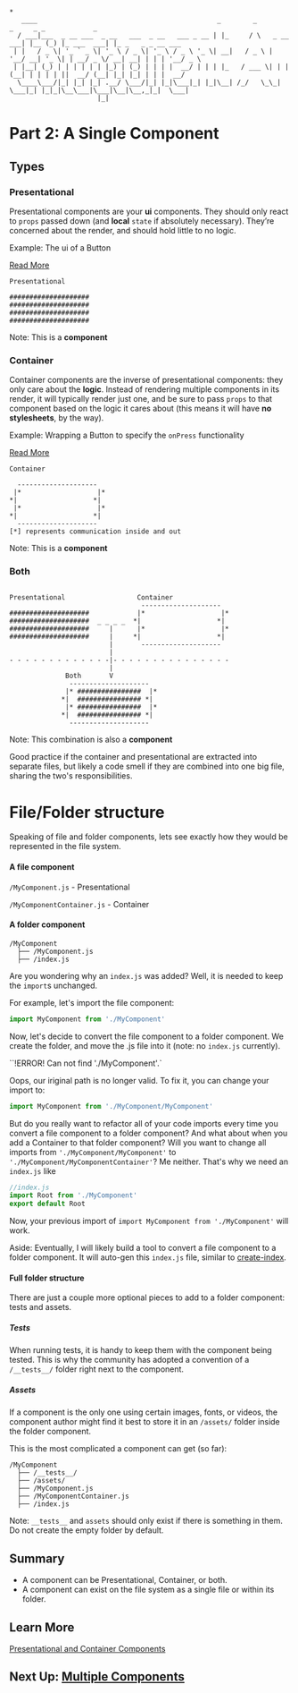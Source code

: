 ```
*
   ____                                             _        _             _     _ _            _                  
  / ___|___  _ __ ___  _ __   ___  _ __   ___ _ __ | |_     / \   _ __ ___| |__ (_) |_ ___  ___| |_ _   _ _ __ ___
 | |   / _ \| '_ ` _ \| '_ \ / _ \| '_ \ / _ \ '_ \| __|   / _ \ | '__/ __| '_ \| | __/ _ \/ __| __| | | | '__/ _ \
 | |__| (_) | | | | | | |_) | (_) | | | |  __/ | | | |_   / ___ \| | | (__| | | | | ||  __/ (__| |_| |_| | | |  __/
  \____\___/|_| |_| |_| .__/ \___/|_| |_|\___|_| |_|\__| /_/   \_\_|  \___|_| |_|_|\__\___|\___|\__|\__,_|_|  \___|
                      |_|                                                                                          
```
# Part 2: A Single Component
## Types
### Presentational
Presentational components are your __ui__ components. They should only react to `props` passed down (and __local__ `state` if absolutely necessary). They’re concerned about the render, and should hold little to no logic.

Example: The ui of a Button

[Read More](https://medium.com/@dan_abramov/smart-and-dumb-components-7ca2f9a7c7d0#.uy1ewt283)

```
Presentational

####################
####################
####################
####################
```

Note: This is a __component__

### Container
Container components are the inverse of presentational components: they only care about the __logic__. Instead of rendering multiple components in its render, it will typically render just one, and be sure to pass `props` to that component based on the logic it cares about (this means it will have __no stylesheets__, by the way).

Example: Wrapping a Button to specify the `onPress` functionality

[Read More](https://medium.com/@dan_abramov/smart-and-dumb-components-7ca2f9a7c7d0#.uy1ewt283)
```
Container

  --------------------
 |*                   |*
*|                   *|
 |*                   |*
*|                   *|
  --------------------
[*] represents communication inside and out
  ```

Note: This is a __component__

### Both
```

Presentational                  Container
                                 --------------------
####################            |*                   |*
####################  _ _ _ _  *|                   *|
####################     |      |*                   |*
####################     |     *|                   *|
                         |       --------------------
                         |
- - - - - - - - - - - - -|- - - - - - - - - - - - - - -
                         |
              Both       V
               --------------------
              |* ################  |*
             *|  ################ *|
              |* ################  |*
             *|  ################ *|
               --------------------
```

Note: This combination is also a __component__

Good practice if the container and presentational are extracted into separate files, but likely a code smell if they are combined into one big file, sharing the two's responsibilities.

# File/Folder structure
Speaking of file and folder components, lets see exactly how they would be represented in the file system.

#### A file component
`/MyComponent.js` - Presentational

`/MyComponentContainer.js` - Container

#### A folder component
```
/MyComponent
  ├── /MyComponent.js
  ├── /index.js
```

Are you wondering why an `index.js` was added? Well, it is needed to keep the `import`s unchanged.

For example, let's import the file component:
```JavaScript
import MyComponent from './MyComponent'
```
Now, let's decide to convert the file component to a folder component. We create the folder, and move the .js file into it (note: no `index.js` currently).

``!ERROR! Can not find './MyComponent'.`

Oops, our iriginal path is no longer valid. To fix it, you can change your import to:
```JavaScript
import MyComponent from './MyComponent/MyComponent'
```

But do you really want to refactor all of your code imports every time you convert a file component to a folder component? And what about when you add a Container to that folder component? Will you want to change all imports from `'./MyComponent/MyComponent'` to `'./MyComponent/MyComponentContainer'`? Me neither. That's why we need an `index.js` like
```JavaScript
//index.js
import Root from './MyComponent'
export default Root
```
Now, your previous import of `import MyComponent from './MyComponent'` will work.

Aside: Eventually, I will likely build a tool to convert a file component to a folder component. It will auto-gen this `index.js` file, similar to [create-index](https://github.com/gajus/create-index).

#### Full folder structure
There are just a couple more optional pieces to add to a folder component: tests and assets.

##### Tests
When running tests, it is handy to keep them with the component being tested. This is why the community has adopted a convention of a `/__tests__/` folder right next to the component.

##### Assets
If a component is the only one using certain images, fonts, or videos, the component author might find it best to store it in an `/assets/` folder inside the folder component.

This is the most complicated a component can get (so far):
```
/MyComponent
  ├── /__tests__/
  ├── /assets/
  ├── /MyComponent.js
  ├── /MyComponentContainer.js
  ├── /index.js
```
Note: `__tests__` and `assets` should only exist if there is something in them. Do not create the empty folder by default.

## Summary
- A component can be Presentational, Container, or both.
- A component can exist on the file system as a single file or within its folder.

## Learn More
[Presentational and Container Components](https://medium.com/@dan_abramov/smart-and-dumb-components-7ca2f9a7c7d0#.uy1ewt283)

## Next Up: [Multiple Components](https://github.com/kylpo/react-playbook/blob/master/component-architecture/3_Multiple-Components.md)
